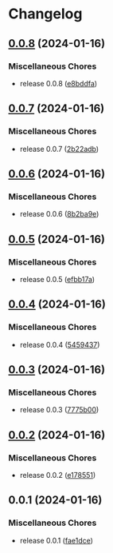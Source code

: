 # Changelog

## [0.0.8](https://github.com/LarsGKodehode/mobius-continuum/compare/v0.0.7...v0.0.8) (2024-01-16)


### Miscellaneous Chores

* release 0.0.8 ([e8bddfa](https://github.com/LarsGKodehode/mobius-continuum/commit/e8bddfab706828827beed134379d31b617d804e3))

## [0.0.7](https://github.com/LarsGKodehode/mobius-continuum/compare/v0.0.6...v0.0.7) (2024-01-16)


### Miscellaneous Chores

* release 0.0.7 ([2b22adb](https://github.com/LarsGKodehode/mobius-continuum/commit/2b22adb734d6c72dc00639b1ac9f225a1cfb2692))

## [0.0.6](https://github.com/LarsGKodehode/mobius-continuum/compare/v0.0.5...v0.0.6) (2024-01-16)


### Miscellaneous Chores

* release 0.0.6 ([8b2ba9e](https://github.com/LarsGKodehode/mobius-continuum/commit/8b2ba9ed7f4bdaef84dac476d6637da20cbb49a9))

## [0.0.5](https://github.com/LarsGKodehode/mobius-continuum/compare/v0.0.4...v0.0.5) (2024-01-16)


### Miscellaneous Chores

* release 0.0.5 ([efbb17a](https://github.com/LarsGKodehode/mobius-continuum/commit/efbb17a8b530075f5addbd3049ad54f2055f6c95))

## [0.0.4](https://github.com/LarsGKodehode/mobius-continuum/compare/v0.0.3...v0.0.4) (2024-01-16)


### Miscellaneous Chores

* release 0.0.4 ([5459437](https://github.com/LarsGKodehode/mobius-continuum/commit/54594378c479448f45a5e4f8372a50e112c58e46))

## [0.0.3](https://github.com/LarsGKodehode/mobius-continuum/compare/v0.0.2...v0.0.3) (2024-01-16)


### Miscellaneous Chores

* release 0.0.3 ([7775b00](https://github.com/LarsGKodehode/mobius-continuum/commit/7775b0056bfa01154c4df6a3f18ce97e7ac090db))

## [0.0.2](https://github.com/LarsGKodehode/mobius-continuum/compare/v0.0.1...v0.0.2) (2024-01-16)


### Miscellaneous Chores

* release 0.0.2 ([e178551](https://github.com/LarsGKodehode/mobius-continuum/commit/e178551f270e11c238c12331b597ddbeaa7fd308))

## 0.0.1 (2024-01-16)


### Miscellaneous Chores

* release 0.0.1 ([fae1dce](https://github.com/LarsGKodehode/mobius-continuum/commit/fae1dce1a0a8f189b19ee559270ccd44f738257a))

